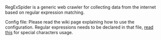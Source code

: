 RegExSpider is a generic web crawler for collecting data from the internet based on regular expression matching.

Config file:
Please read the wiki page explaining how to use the configuration.
Regular expressions needs to be declared in that file, [read this](http://xml.silmaril.ie/authors/specials/) for special characters usage.